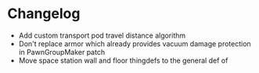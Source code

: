 # Changelog
- Add custom transport pod travel distance algorithm
- Don't replace armor which already provides vacuum damage protection in PawnGroupMaker patch
- Move space station wall and floor thingdefs to the general def of
